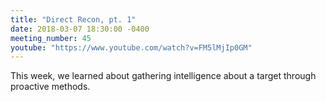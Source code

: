 ```yaml
---
title: "Direct Recon, pt. 1"
date: 2018-03-07 18:30:00 -0400
meeting_number: 45
youtube: "https://www.youtube.com/watch?v=FM5lMjIp0GM"
---
```

This week, we learned about gathering intelligence about a target through proactive methods.
